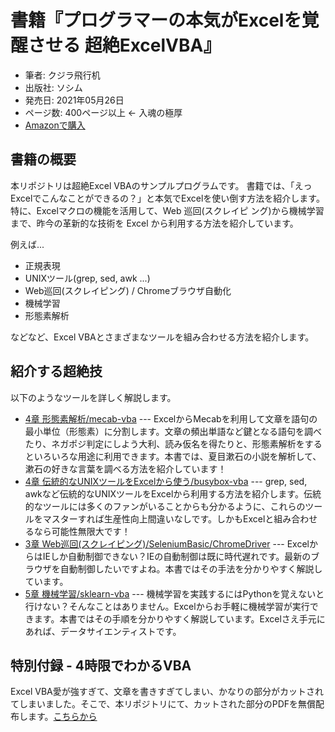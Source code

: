 # 書籍『プログラマーの本気がExcelを覚醒させる 超絶ExcelVBA』

- 筆者: クジラ飛行机
- 出版社: ソシム
- 発売日: 2021年05月26日
- ページ数: 400ページ以上 ← 入魂の極厚
- [Amazonで購入](https://amzn.to/3dR8bMm)

## 書籍の概要

本リポジトリは超絶Excel VBAのサンプルプログラムです。
書籍では、「えっ Excelでこんなことができるの？」と本気でExcelを使い倒す方法を紹介します。
特に、Excelマクロの機能を活用して、Web 巡回(スクレイピ ング)から機械学習まで、昨今の革新的な技術を Excel から利用する方法を紹介しています。

例えば...

 - 正規表現
 - UNIXツール(grep, sed, awk ...)
 - Web巡回(スクレイピング) / Chromeブラウザ自動化
 - 機械学習
 - 形態素解析
 
などなど、Excel VBAとさまざまなツールを組み合わせる方法を紹介します。

## 紹介する超絶技

以下のようなツールを詳しく解説します。

 - [4章 形態素解析/mecab-vba](https://github.com/kujirahand/mecab-vba) --- ExcelからMecabを利用して文章を語句の最小単位（形態素）に分割します。文章の頻出単語など鍵となる語句を調べたり、ネガポジ判定にしよう大利、読み仮名を得たりと、形態素解析をするといろいろな用途に利用できます。本書では、夏目漱石の小説を解析して、漱石の好きな言葉を調べる方法を紹介しています！
 - [4章 伝統的なUNIXツールをExcelから使う/busybox-vba](https://github.com/kujirahand/busybox-vba) --- grep, sed, awkなど伝統的なUNIXツールをExcelから利用する方法を紹介します。伝統的なツールには多くのファンがいることからも分かるように、これらのツールをマスターすれば生産性向上間違いなしです。しかもExcelと組み合わせるなら可能性無限大です！
 - [3章 Web巡回(スクレイピング)/SeleniumBasic/ChromeDriver](https://florentbr.github.io/SeleniumBasic/) --- ExcelからはIEしか自動制御できない？IEの自動制御は既に時代遅れです。最新のブラウザを自動制御したいですよね。本書ではその手法を分かりやすく解説しています。
 - [5章 機械学習/sklearn-vba](https://github.com/kujirahand/sklearn-vba) --- 機械学習を実践するにはPythonを覚えないと行けない？そんなことはありません。Excelからお手軽に機械学習が実行できます。本書ではその手順を分かりやすく解説しています。Excelさえ手元にあれば、データサイエンティストです。
 

## 特別付録 - 4時限でわかるVBA

Excel VBA愛が強すぎて、文章を書きすぎてしまい、かなりの部分がカットされてしまいました。そこで、本リポジトリにて、カットされた部分のPDFを無償配布します。[こちらから](Appendix.pdf)


